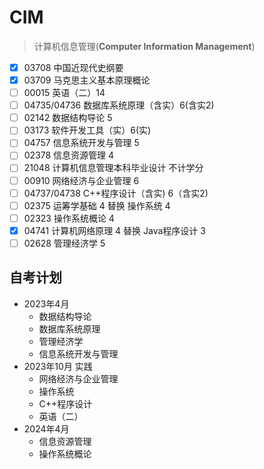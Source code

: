 # CIM

>计算机信息管理(**Computer Information Management**)

- [x] 03708 中国近现代史纲要
- [x] 03709 马克思主义基本原理概论
- [ ] 00015 英语（二）14
- [ ] 04735/04736 数据库系统原理（含实）6(含实2)
- [ ] 02142 数据结构导论 5
- [ ] 03173 软件开发工具（实）6(实)
- [ ] 04757 信息系统开发与管理 5
- [ ] 02378 信息资源管理 4
- [ ] 21048 计算机信息管理本科毕业设计 不计学分
- [ ] 00910 网络经济与企业管理 6
- [ ] 04737/04738 C++程序设计（含实) 6（含实2)
- [ ] 02375 运筹学基础 4 替换 操作系统 4
- [ ] 02323 操作系统概论 4 
- [x] 04741 计算机网络原理 4 替换 Java程序设计 3
- [ ] 02628 管理经济学 5

## 自考计划

- 2023年4月
	-  数据结构导论
	-  数据库系统原理
	-  管理经济学
	-  信息系统开发与管理
- 2023年10月 实践
	-  网络经济与企业管理
	-  操作系统
	-  C++程序设计
	-  英语（二）
- 2024年4月
	-  信息资源管理
	-  操作系统概论